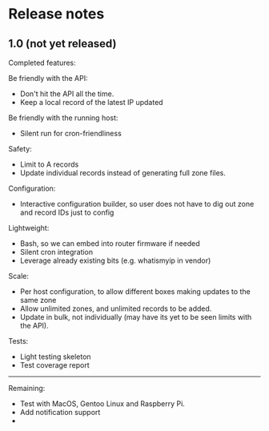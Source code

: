 # Release notes
## 1.0 (not yet released)
Completed features:

Be friendly with the API:
- Don't hit the API all the time.
- Keep a local record of the latest IP updated

Be friendly with the running host:
- Silent run for cron-friendliness

Safety:
- Limit to A records
- Update individual records instead of generating full zone files.

Configuration:
- Interactive configuration builder, so user does not have to dig out zone and record IDs just to config

Lightweight:
- Bash, so we can embed into router firmware if needed
- Silent cron integration 
- Leverage already existing bits (e.g. whatismyip in vendor)

Scale:
- Per host configuration, to allow different boxes making updates to the same zone
- Allow unlimited zones, and unlimited records to be added.
- Update in bulk, not individually (may have its yet to be seen limits with the API).

Tests:
- Light testing skeleton
- Test coverage report
---
Remaining:
- Test with MacOS, Gentoo Linux and Raspberry Pi.
- Add notification support
- 
